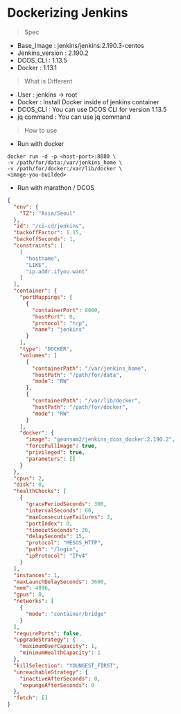 # Dockerizing Jenkins
> Spec
* Base_Image : jenkins/jenkins:2.190.3-centos
* Jenkins_version : 2.190.2
* DCOS_CLI : 1.13.5
* Docker : 1.13.1

> What is Different
* User : jenkins -> root
* Docker : Install Docker inside of jenkins container
* DCOS_CLI : You can use DCOS CLI for version 1.13.5
* jq command : You can use jq command

> How to use

* Run with docker

```
docker run -d -p <host-port>:8080 \
-v /path/for/data:/var/jenkins_home \
-v /path/for/docker:/var/lib/docker \
<image-you-builded>
```

* Run with marathon / DCOS

```json
{
  "env": {
    "TZ": "Asia/Seoul"
  },
  "id": "/ci-cd/jenkins",
  "backoffFactor": 1.15,
  "backoffSeconds": 1,
  "constraints": [
    [
      "hostname",
      "LIKE",
      "ip.addr.ifyou.want"
    ]
  ],
  "container": {
    "portMappings": [
      {
        "containerPort": 8080,
        "hostPort": 0,
        "protocol": "tcp",
        "name": "jenkins"
      }
    ],
    "type": "DOCKER",
    "volumes": [
      {
        "containerPath": "/var/jenkins_home",
        "hostPath": "/path/for/data",
        "mode": "RW"
      },
      {
        "containerPath": "/var/lib/docker",
        "hostPath": "/path/for/docker",
        "mode": "RW"
      }
    ],
    "docker": {
      "image": "geunsam2/jenkins_dcos_docker:2.190.2",
      "forcePullImage": true,
      "privileged": true,
      "parameters": []
    }
  },
  "cpus": 2,
  "disk": 0,
  "healthChecks": [
    {
      "gracePeriodSeconds": 300,
      "intervalSeconds": 60,
      "maxConsecutiveFailures": 3,
      "portIndex": 0,
      "timeoutSeconds": 20,
      "delaySeconds": 15,
      "protocol": "MESOS_HTTP",
      "path": "/login",
      "ipProtocol": "IPv4"
    }
  ],
  "instances": 1,
  "maxLaunchDelaySeconds": 3600,
  "mem": 4096,
  "gpus": 0,
  "networks": [
    {
      "mode": "container/bridge"
    }
  ],
  "requirePorts": false,
  "upgradeStrategy": {
    "maximumOverCapacity": 1,
    "minimumHealthCapacity": 1
  },
  "killSelection": "YOUNGEST_FIRST",
  "unreachableStrategy": {
    "inactiveAfterSeconds": 0,
    "expungeAfterSeconds": 0
  },
  "fetch": []
}
```


